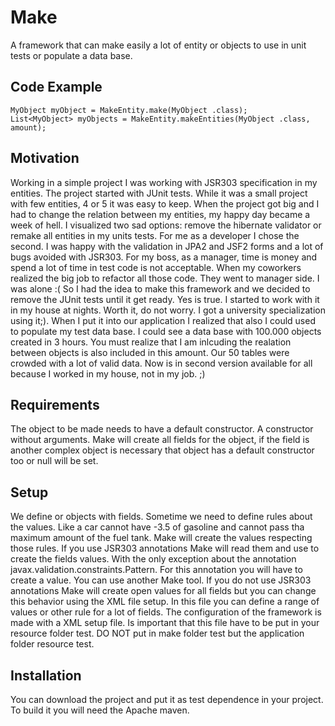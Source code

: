 # Make
A framework that can make easily a lot of entity or objects to use in unit tests or populate a data base.

## Code Example

```<java>
MyObject myObject = MakeEntity.make(MyObject .class);
List<MyObject> myObjects = MakeEntity.makeEntities(MyObject .class, amount);
```
## Motivation
Working in a simple project I was working with JSR303 specification in my entities. The project started with JUnit tests.
While it was a small project with few entities, 4 or 5 it was easy to keep.
When the project got big and I had to change the relation between my entities, my happy day became a week of hell.
I visualized two sad options: remove the hibernate validator or remake all entities in my units tests.
For me as a developer I chose the second. I was happy with the validation in JPA2 and JSF2 forms and a lot of bugs avoided with JSR303.
For my boss, as a manager, time is money and spend a lot of time in test code is not acceptable.
When my coworkers realized the big job to refactor all those code. They went to manager side. I was alone :(
So I had the idea to make this framework and we decided to remove the JUnit tests until it get ready.
Yes is true. I started to work with it in my house at nights. Worth it, do not worry. I got a university specialization using it;).
When I put it into our application I realized that also I could used to populate my test data base. I could see a data base with 100.000 objects created in 3 hours. You must realize that I am inlcuding the realation between objects is also included in this amount. Our 50 tables were crowded with a lot of valid data.
Now is in second version available for all because I worked in my house, not in my job. ;)

## Requirements
The object to be made needs to have a default constructor. A constructor without arguments.
Make will create all fields for the object, if the field is another complex object is necessary that object has a default constructor too or null will be set.

## Setup
We define or objects with fields. Sometime we need to define rules about the values. Like a car cannot have -3.5 of gasoline and cannot pass tha maximum amount of the fuel tank.
Make will create the values respecting those rules.
If you use JSR303 annotations Make will read them and use to create the fields values. With the only exception about the annotation javax.validation.constraints.Pattern. For this annotation you will have to create a value. You can use another Make tool.
If you do not use JSR303 annotations Make will create open values for all fields but you can change this behavior using the XML file setup. In this file you can define a range of values or other rule for a lot of fields.
The configuration of the framework is made with a XML setup file. Is important that this file have to be put in your resource folder test.
DO NOT put in make folder test but the application folder resource test. 


## Installation
You can download the project and put it as test dependence in your project.
To build it you will need the Apache maven.
